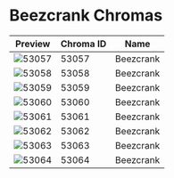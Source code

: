 # Beezcrank Chromas



| Preview | Chroma ID | Name |
|---------|-----------|------|
| ![53057](https://raw.communitydragon.org/latest/plugins/rcp-be-lol-game-data/global/default/v1/champion-chroma-images/53/53057.png) | 53057 | Beezcrank |
| ![53058](https://raw.communitydragon.org/latest/plugins/rcp-be-lol-game-data/global/default/v1/champion-chroma-images/53/53058.png) | 53058 | Beezcrank |
| ![53059](https://raw.communitydragon.org/latest/plugins/rcp-be-lol-game-data/global/default/v1/champion-chroma-images/53/53059.png) | 53059 | Beezcrank |
| ![53060](https://raw.communitydragon.org/latest/plugins/rcp-be-lol-game-data/global/default/v1/champion-chroma-images/53/53060.png) | 53060 | Beezcrank |
| ![53061](https://raw.communitydragon.org/latest/plugins/rcp-be-lol-game-data/global/default/v1/champion-chroma-images/53/53061.png) | 53061 | Beezcrank |
| ![53062](https://raw.communitydragon.org/latest/plugins/rcp-be-lol-game-data/global/default/v1/champion-chroma-images/53/53062.png) | 53062 | Beezcrank |
| ![53063](https://raw.communitydragon.org/latest/plugins/rcp-be-lol-game-data/global/default/v1/champion-chroma-images/53/53063.png) | 53063 | Beezcrank |
| ![53064](https://raw.communitydragon.org/latest/plugins/rcp-be-lol-game-data/global/default/v1/champion-chroma-images/53/53064.png) | 53064 | Beezcrank |